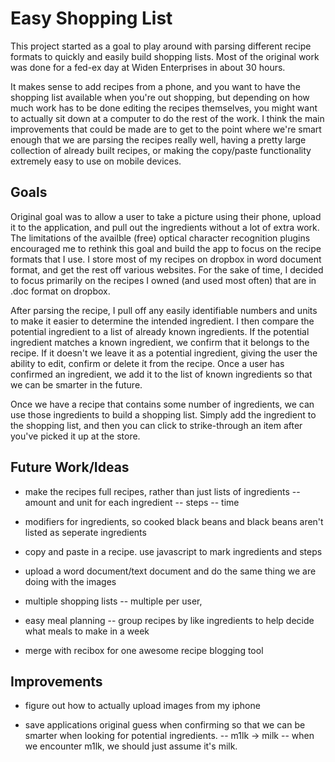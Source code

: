 Easy Shopping List
==================

This project started as a goal to play around with parsing different recipe formats to quickly and easily build shopping lists. Most of the original work was done for a fed-ex day at Widen Enterprises in about 30 hours.

It makes sense to add recipes from a phone, and you want to have the shopping list available when you're out shopping, but depending on how much work has to be done editing the recipes themselves, you might want to actually sit down at a computer to do the rest of the work. I think the main improvements that could be made are to get to the point where we're smart enough that we are parsing the recipes really well, having a pretty large collection of already built recipes, or making the copy/paste functionality extremely easy to use on mobile devices.

Goals
-----

Original goal was to allow a user to take a picture using their phone, upload it to the application, and pull out the ingredients without a lot of extra work. The limitations of the availble (free) optical character recognition plugins encouraged me to rethink this goal and build the app to focus on the recipe formats that I use. I store most of my recipes on dropbox in word document format, and get the rest off various websites. For the sake of time, I decided to focus primarily on the recipes I owned (and used most often) that are in .doc format on dropbox.

After parsing the recipe, I pull off any easily identifiable numbers and units to make it easier to determine the intended ingredient. I then compare the potential ingredient to a list of already known ingredients. If the potential ingredient matches a known ingredient, we confirm that it belongs to the recipe. If it doesn't we leave it as a potential ingredient, giving the user the ability to edit, confirm or delete it from the recipe. Once a user has confirmed an ingredient, we add it to the list of known ingredients so that we can be smarter in the future.

Once we have a recipe that contains some number of ingredients, we can use those ingredients to build a shopping list. Simply add the ingredient to the shopping list, and then you can click to strike-through an item after you've picked it up at the store.


Future Work/Ideas
-----------------

- make the recipes full recipes, rather than just lists of ingredients
-- amount and unit for each ingredient
-- steps
-- time

- modifiers for ingredients, so cooked black beans and black beans aren't listed as seperate ingredients

- copy and paste in a recipe. use javascript to mark ingredients and steps

- upload a word document/text document and do the same thing we are doing with the images

- multiple shopping lists
-- multiple per user, 

- easy meal planning
-- group recipes by like ingredients to help decide what meals to make in a week

- merge with recibox for one awesome recipe blogging tool

Improvements
------------

- figure out how to actually upload images from my iphone

- save applications original guess when confirming so that we can be smarter when looking for potential ingredients.
-- m1lk -> milk
-- when we encounter m1lk, we should just assume it's milk.


